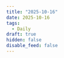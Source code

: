 ```yaml
---
title: "2025-10-16"
date: 2025-10-16
tags:
  - Daily
draft: true
hidden: false
disable_feed: false
---
```


